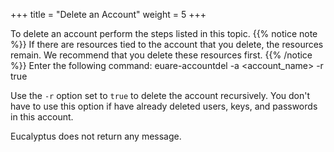 +++
title = "Delete an Account"
weight = 5
+++

To delete an account perform the steps listed in this topic.
{{% notice note %}}
If there are resources tied to the account that you delete, the resources remain. We recommend that you delete these resources first. 
{{% /notice %}}
Enter the following command: 
    euare-accountdel -a <account_name> -r true

Use the `-r` option set to `true` to delete the account recursively. You don't have to use this option if have already deleted users, keys, and passwords in this account. 

Eucalyptus does not return any message. 